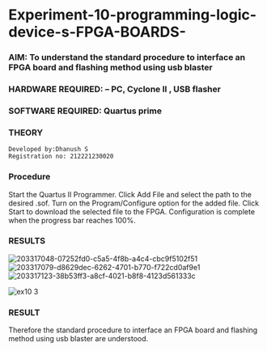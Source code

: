 # Experiment-10-programming-logic-device-s-FPGA-BOARDS-
 ### AIM: To understand the standard procedure to interface an FPGA board and flashing method using usb blaster 
### HARDWARE REQUIRED:  – PC, Cyclone II , USB flasher
### SOFTWARE REQUIRED:   Quartus prime
### THEORY

```
Developed by:Dhanush S
Registration no: 212221230020
```
### Procedure 
Start the Quartus II Programmer.
Click Add File and select the path to the desired .sof.
Turn on the Program/Configure option for the added file.
Click Start to download the selected file to the FPGA. Configuration is complete when the progress bar reaches 100%.
 






### RESULTS 
![203317048-07252fd0-c5a5-4f8b-a4c4-cbc9f5102f51](https://user-images.githubusercontent.com/94154531/203780582-1f70a159-8553-43ab-8a8a-37155581ef78.jpg)
![203317079-d8629dec-6262-4701-b770-f722cd0af9e1](https://user-images.githubusercontent.com/94154531/203780656-b3210284-c046-4393-bb1f-7de4be048d9a.jpg)
![203317123-38b53ff3-a8cf-4021-b8f8-4123d561333c](https://user-images.githubusercontent.com/94154531/203780712-475bc806-8aed-45c2-ac67-fc8ad8c57e26.jpg)

![ex10 3](https://user-images.githubusercontent.com/94154531/203780738-90722211-cb34-4f9e-aa27-caeb2fef742d.jpg)


### RESULT
Therefore the standard procedure to interface an FPGA board and flashing method using usb blaster are understood.
